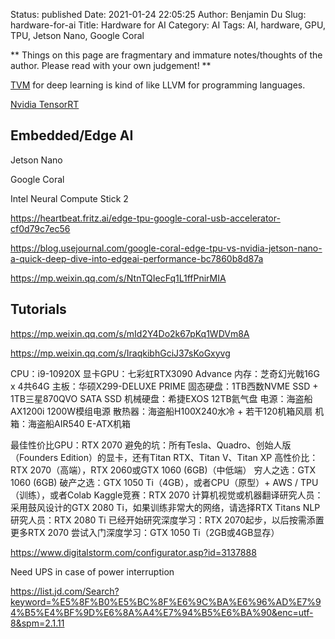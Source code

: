 Status: published
Date: 2021-01-24 22:05:25
Author: Benjamin Du
Slug: hardware-for-ai
Title: Hardware for AI
Category: AI
Tags: AI, hardware, GPU, TPU, Jetson Nano, Google Coral

**
Things on this page are fragmentary and immature notes/thoughts of the author.
Please read with your own judgement!
**

[TVM](https://github.com/apache/incubator-tvm)
for deep learning is kind of like LLVM for programming languages.


[Nvidia TensorRT](https://developer.nvidia.com/tensorrt)


## Embedded/Edge AI

Jetson Nano

Google Coral

Intel Neural Compute Stick 2

https://heartbeat.fritz.ai/edge-tpu-google-coral-usb-accelerator-cf0d79c7ec56

https://blog.usejournal.com/google-coral-edge-tpu-vs-nvidia-jetson-nano-a-quick-deep-dive-into-edgeai-performance-bc7860b8d87a

https://mp.weixin.qq.com/s/NtnTQIecFq1L1ffPnirMIA

## Tutorials

https://mp.weixin.qq.com/s/mId2Y4Do2k67pKq1WDVm8A

https://mp.weixin.qq.com/s/IraqkibhGciJ37sKoGxyvg

CPU：i9-10920X
显卡GPU：七彩虹RTX3090 Advance
内存：芝奇幻光戟16G x 4共64G
主板：华硕X299-DELUXE PRIME
固态硬盘：1TB西数NVME SSD + 1TB三星870QVO SATA SSD
机械硬盘：希捷EXOS 12TB氦气盘
电源：海盗船AX1200i 1200W模组电源
散热器：海盗船H100X240水冷 + 若干120机箱风扇
机箱：海盗船AIR540 E-ATX机箱

最佳性价比GPU：RTX 2070
避免的坑：所有Tesla、Quadro、创始人版（Founders Edition）的显卡，还有Titan RTX、Titan V、Titan XP
高性价比：RTX 2070（高端），RTX 2060或GTX 1060 (6GB)（中低端）
穷人之选：GTX 1060 (6GB)
破产之选：GTX 1050 Ti（4GB），或者CPU（原型）+ AWS / TPU（训练），或者Colab
Kaggle竞赛：RTX 2070
计算机视觉或机器翻译研究人员：采用鼓风设计的GTX 2080 Ti，如果训练非常大的网络，请选择RTX Titans
NLP研究人员：RTX 2080 Ti
已经开始研究深度学习：RTX 2070起步，以后按需添置更多RTX 2070
尝试入门深度学习：GTX 1050 Ti（2GB或4GB显存）


https://www.digitalstorm.com/configurator.asp?id=3137888

Need UPS in case of power interruption 

https://list.jd.com/Search?keyword=%E5%8F%B0%E5%BC%8F%E6%9C%BA%E6%96%AD%E7%94%B5%E4%BF%9D%E6%8A%A4%E7%94%B5%E6%BA%90&enc=utf-8&spm=2.1.11